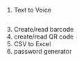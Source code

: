


1. Text to Voice
```python

```
3. Create/read barcode
4. create/read QR code
5. CSV to Excel
6. password generator

```python

```
<!--stackedit_data:
eyJoaXN0b3J5IjpbMjEzMDk1OTcyMV19
-->